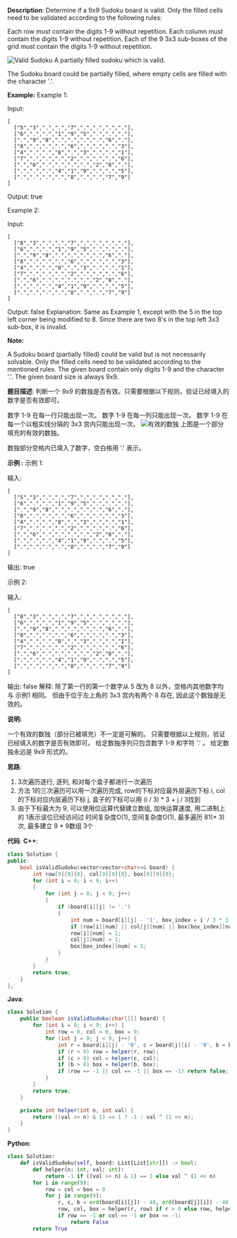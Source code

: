 __Description__:
Determine if a 9x9 Sudoku board is valid. Only the filled cells need to be validated according to the following rules:

Each row must contain the digits 1-9 without repetition.
Each column must contain the digits 1-9 without repetition.
Each of the 9 3x3 sub-boxes of the grid must contain the digits 1-9 without repetition.

![Valid Sudoku](https://upload-images.jianshu.io/upload_images/16639143-dd18b80dbabfdace.png?imageMogr2/auto-orient/strip%7CimageView2/2/w/1240)
A partially filled sudoku which is valid.

The Sudoku board could be partially filled, where empty cells are filled with the character '.'.

__Example:__
Example 1:

Input:
```
[
  ["5","3",".",".","7",".",".",".","."],
  ["6",".",".","1","9","5",".",".","."],
  [".","9","8",".",".",".",".","6","."],
  ["8",".",".",".","6",".",".",".","3"],
  ["4",".",".","8",".","3",".",".","1"],
  ["7",".",".",".","2",".",".",".","6"],
  [".","6",".",".",".",".","2","8","."],
  [".",".",".","4","1","9",".",".","5"],
  [".",".",".",".","8",".",".","7","9"]
]
```
Output: true

Example 2:

Input:
```
[
  ["8","3",".",".","7",".",".",".","."],
  ["6",".",".","1","9","5",".",".","."],
  [".","9","8",".",".",".",".","6","."],
  ["8",".",".",".","6",".",".",".","3"],
  ["4",".",".","8",".","3",".",".","1"],
  ["7",".",".",".","2",".",".",".","6"],
  [".","6",".",".",".",".","2","8","."],
  [".",".",".","4","1","9",".",".","5"],
  [".",".",".",".","8",".",".","7","9"]
]
```
Output: false
Explanation: Same as Example 1, except with the 5 in the top left corner being 
    modified to 8. Since there are two 8's in the top left 3x3 sub-box, it is invalid.

__Note:__

A Sudoku board (partially filled) could be valid but is not necessarily solvable.
Only the filled cells need to be validated according to the mentioned rules.
The given board contain only digits 1-9 and the character '.'.
The given board size is always 9x9.

__题目描述__:
判断一个 9x9 的数独是否有效。只需要根据以下规则，验证已经填入的数字是否有效即可。

数字 1-9 在每一行只能出现一次。
数字 1-9 在每一列只能出现一次。
数字 1-9 在每一个以粗实线分隔的 3x3 宫内只能出现一次。
![有效的数独](https://upload-images.jianshu.io/upload_images/16639143-815e9a94f45c77d0.png?imageMogr2/auto-orient/strip%7CimageView2/2/w/1240)
上图是一个部分填充的有效的数独。

数独部分空格内已填入了数字，空白格用 '.' 表示。

__示例 :__
示例 1:

输入:
```
[
  ["5","3",".",".","7",".",".",".","."],
  ["6",".",".","1","9","5",".",".","."],
  [".","9","8",".",".",".",".","6","."],
  ["8",".",".",".","6",".",".",".","3"],
  ["4",".",".","8",".","3",".",".","1"],
  ["7",".",".",".","2",".",".",".","6"],
  [".","6",".",".",".",".","2","8","."],
  [".",".",".","4","1","9",".",".","5"],
  [".",".",".",".","8",".",".","7","9"]
]
```
输出: true

示例 2:

输入:
```
[
  ["8","3",".",".","7",".",".",".","."],
  ["6",".",".","1","9","5",".",".","."],
  [".","9","8",".",".",".",".","6","."],
  ["8",".",".",".","6",".",".",".","3"],
  ["4",".",".","8",".","3",".",".","1"],
  ["7",".",".",".","2",".",".",".","6"],
  [".","6",".",".",".",".","2","8","."],
  [".",".",".","4","1","9",".",".","5"],
  [".",".",".",".","8",".",".","7","9"]
]
```
输出: false
解释: 除了第一行的第一个数字从 5 改为 8 以外，空格内其他数字均与 示例1 相同。
     但由于位于左上角的 3x3 宫内有两个 8 存在, 因此这个数独是无效的。

__说明:__

一个有效的数独（部分已被填充）不一定是可解的。
只需要根据以上规则，验证已经填入的数字是否有效即可。
给定数独序列只包含数字 1-9 和字符 '.' 。
给定数独永远是 9x9 形式的。

__思路__:
1. 3次遍历逐行, 逐列, 和对每个盒子都进行一次遍历
2. 方法 1的三次遍历可以用一次遍历完成, row的下标对应最外层遍历下标 i, col的下标对应内层遍历下标 j, 盒子的下标可以用 (i / 3) * 3 + j / 3找到
3. 由于下标最大为 9, 可以使用位运算代替建立数组, 加快运算速度, 用二进制上的 1表示该位已经访问过
时间复杂度O(1), 空间复杂度O(1), 最多遍历 81(* 3)次, 最多建立 9 * 9数组 3个

__代码__:
__C++__:
```C++
class Solution {
public:
    bool isValidSudoku(vector<vector<char>>& board) {
        int row[9][9]{0}, col[9][9]{0}, box[9][9]{0};
        for (int i = 0; i < 9; i++) 
        {
            for (int j = 0; j < 9; j++) 
            {
                if (board[i][j] != '.') 
                {
                    int num = board[i][j] - '1', box_index = i / 3 * 3 + j / 3;
                    if (row[i][num] || col[j][num] || box[box_index][num]) return false;
                    row[i][num] = 1;
                    col[j][num] = 1;
                    box[box_index][num] = 1;
                }
            }
        }
        return true;
    }
};
```

__Java__:
```Java
class Solution {
    public boolean isValidSudoku(char[][] board) {
        for (int i = 0; i < 9; i++) {
            int row = 0, col = 0, box = 0;
            for (int j = 0; j < 9; j++) {
                int r = board[i][j] - '0', c = board[j][i] - '0', b = board[(i / 3) * 3 + j / 3][(i % 3) * 3 + j % 3] - '0';
                if (r > 0) row = helper(r, row);
                if (c > 0) col = helper(c, col);
                if (b > 0) box = helper(b, box);
                if (row == -1 || col == -1 || box == -1) return false;
            }
        }
        return true;
    }

    private int helper(int n, int val) {
        return ((val >> n) & 1) == 1 ? -1 : val ^ (1 << n);
    }
}
```

__Python__:
```Python
class Solution:
    def isValidSudoku(self, board: List[List[str]]) -> bool:
        def helper(n: int, val: int):
            return -1 if ((val >> n) & 1) == 1 else val ^ (1 << n)
        for i in range(9):
            row = col = box = 0
            for j in range(9):
                r, c, b = ord(board[i][j]) - 48, ord(board[j][i]) - 48, ord(board[(i // 3) * 3 + j // 3][(i % 3) * 3 + j % 3]) - 48
                row, col, box = helper(r, row) if r > 0 else row, helper(c, col) if c > 0 else col, helper(b, box) if b > 0 else box
                if row == -1 or col == -1 or box == -1:
                    return False
        return True
```